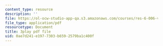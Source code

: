 ```yaml
---
content_type: resource
description: ''
file: https://ol-ocw-studio-app-qa.s3.amazonaws.com/courses/res-6-006-video-demonstrations-in-lasers-and-optics-spring-2008/0ae7d241e1977303b6592579ba1c400f_RiPkBWXAQZE.pdf
file_type: application/pdf
resourcetype: Document
title: 3play pdf file
uid: 0ae7d241-e197-7303-b659-2579ba1c400f
---
```

